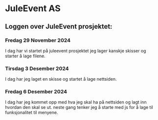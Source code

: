 # JuleEvent AS

## Loggen over JuleEvent prosjektet:

### Fredag 29 November 2024

I dag har vi startet på juleevent prosjektet jeg lager kanskje skisser og starter å lage filene.

### Tirsdag 3 Desember 2024

I dag har jeg laget en skisse og startet å lage nettsiden.

### Fredag 6 Desember 2024

I dag har jeg kommet opp med hva jeg skal ha på nettsiden og lagt inn hvordan den skal se ut. neste gang tenker jeg å starte med js for å lage til funksjonalitet til menyene.